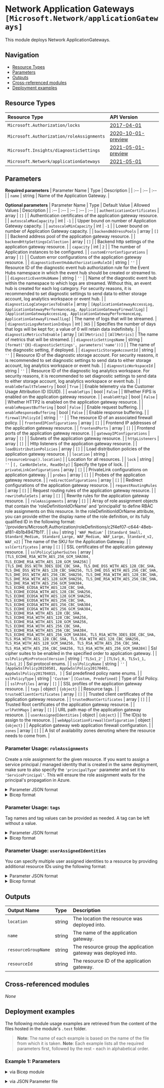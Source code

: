 # Network Application Gateways `[Microsoft.Network/applicationGateways]`

This module deploys Network ApplicationGateways.

## Navigation

- [Resource Types](#Resource-Types)
- [Parameters](#Parameters)
- [Outputs](#Outputs)
- [Cross-referenced modules](#Cross-referenced-modules)
- [Deployment examples](#Deployment-examples)

## Resource Types

| Resource Type | API Version |
| :-- | :-- |
| `Microsoft.Authorization/locks` | [2017-04-01](https://docs.microsoft.com/en-us/azure/templates/Microsoft.Authorization/2017-04-01/locks) |
| `Microsoft.Authorization/roleAssignments` | [2020-10-01-preview](https://docs.microsoft.com/en-us/azure/templates/Microsoft.Authorization/2020-10-01-preview/roleAssignments) |
| `Microsoft.Insights/diagnosticSettings` | [2021-05-01-preview](https://docs.microsoft.com/en-us/azure/templates/Microsoft.Insights/2021-05-01-preview/diagnosticSettings) |
| `Microsoft.Network/applicationGateways` | [2021-05-01](https://docs.microsoft.com/en-us/azure/templates/Microsoft.Network/2021-05-01/applicationGateways) |

## Parameters

**Required parameters**
| Parameter Name | Type | Description |
| :-- | :-- | :-- |
| `name` | string | Name of the Application Gateway. |

**Optional parameters**
| Parameter Name | Type | Default Value | Allowed Values | Description |
| :-- | :-- | :-- | :-- | :-- |
| `authenticationCertificates` | array | `[]` |  | Authentication certificates of the application gateway resource. |
| `autoscaleMaxCapacity` | int | `-1` |  | Upper bound on number of Application Gateway capacity. |
| `autoscaleMinCapacity` | int | `-1` |  | Lower bound on number of Application Gateway capacity. |
| `backendAddressPools` | array | `[]` |  | Backend address pool of the application gateway resource. |
| `backendHttpSettingsCollection` | array | `[]` |  | Backend http settings of the application gateway resource. |
| `capacity` | int | `2` |  | The number of Application instances to be configured. |
| `customErrorConfigurations` | array | `[]` |  | Custom error configurations of the application gateway resource. |
| `diagnosticEventHubAuthorizationRuleId` | string | `''` |  | Resource ID of the diagnostic event hub authorization rule for the Event Hubs namespace in which the event hub should be created or streamed to. |
| `diagnosticEventHubName` | string | `''` |  | Name of the diagnostic event hub within the namespace to which logs are streamed. Without this, an event hub is created for each log category. For security reasons, it is recommended to set diagnostic settings to send data to either storage account, log analytics workspace or event hub. |
| `diagnosticLogCategoriesToEnable` | array | `[ApplicationGatewayAccessLog, ApplicationGatewayPerformanceLog, ApplicationGatewayFirewallLog]` | `[ApplicationGatewayAccessLog, ApplicationGatewayPerformanceLog, ApplicationGatewayFirewallLog]` | The name of logs that will be streamed. |
| `diagnosticLogsRetentionInDays` | int | `365` |  | Specifies the number of days that logs will be kept for; a value of 0 will retain data indefinitely. |
| `diagnosticMetricsToEnable` | array | `[AllMetrics]` | `[AllMetrics]` | The name of metrics that will be streamed. |
| `diagnosticSettingsName` | string | `[format('{0}-diagnosticSettings', parameters('name'))]` |  | The name of the diagnostic setting, if deployed. |
| `diagnosticStorageAccountId` | string | `''` |  | Resource ID of the diagnostic storage account. For security reasons, it is recommended to set diagnostic settings to send data to either storage account, log analytics workspace or event hub. |
| `diagnosticWorkspaceId` | string | `''` |  | Resource ID of the diagnostic log analytics workspace. For security reasons, it is recommended to set diagnostic settings to send data to either storage account, log analytics workspace or event hub. |
| `enableDefaultTelemetry` | bool | `True` |  | Enable telemetry via the Customer Usage Attribution ID (GUID). |
| `enableFips` | bool | `False` |  | Whether FIPS is enabled on the application gateway resource. |
| `enableHttp2` | bool | `False` |  | Whether HTTP2 is enabled on the application gateway resource. |
| `enableRequestBuffering` | bool | `False` |  | Enable request buffering. |
| `enableResponseBuffering` | bool | `False` |  | Enable response buffering. |
| `firewallPolicyId` | string | `''` |  | The resource ID of an associated firewall policy. |
| `frontendIPConfigurations` | array | `[]` |  | Frontend IP addresses of the application gateway resource. |
| `frontendPorts` | array | `[]` |  | Frontend ports of the application gateway resource. |
| `gatewayIPConfigurations` | array | `[]` |  | Subnets of the application gateway resource. |
| `httpListeners` | array | `[]` |  | Http listeners of the application gateway resource. |
| `loadDistributionPolicies` | array | `[]` |  | Load distribution policies of the application gateway resource. |
| `location` | string | `[resourceGroup().location]` |  | Location for all resources. |
| `lock` | string | `''` | `[, CanNotDelete, ReadOnly]` | Specify the type of lock. |
| `privateLinkConfigurations` | array | `[]` |  | PrivateLink configurations on application gateway. |
| `probes` | array | `[]` |  | Probes of the application gateway resource. |
| `redirectConfigurations` | array | `[]` |  | Redirect configurations of the application gateway resource. |
| `requestRoutingRules` | array | `[]` |  | Request routing rules of the application gateway resource. |
| `rewriteRuleSets` | array | `[]` |  | Rewrite rules for the application gateway resource. |
| `roleAssignments` | array | `[]` |  | Array of role assignment objects that contain the 'roleDefinitionIdOrName' and 'principalId' to define RBAC role assignments on this resource. In the roleDefinitionIdOrName attribute, you can provide either the display name of the role definition, or its fully qualified ID in the following format: '/providers/Microsoft.Authorization/roleDefinitions/c2f4ef07-c644-48eb-af81-4b1b4947fb11'. |
| `sku` | string | `'WAF_Medium'` | `[Standard_Small, Standard_Medium, Standard_Large, WAF_Medium, WAF_Large, Standard_v2, WAF_v2]` | The name of the SKU for the Application Gateway. |
| `sslCertificates` | array | `[]` |  | SSL certificates of the application gateway resource. |
| `sslPolicyCipherSuites` | array | `[TLS_ECDHE_RSA_WITH_AES_256_GCM_SHA384, TLS_ECDHE_RSA_WITH_AES_128_GCM_SHA256]` | `[TLS_DHE_DSS_WITH_3DES_EDE_CBC_SHA, TLS_DHE_DSS_WITH_AES_128_CBC_SHA, TLS_DHE_DSS_WITH_AES_128_CBC_SHA256, TLS_DHE_DSS_WITH_AES_256_CBC_SHA, TLS_DHE_DSS_WITH_AES_256_CBC_SHA256, TLS_DHE_RSA_WITH_AES_128_CBC_SHA, TLS_DHE_RSA_WITH_AES_128_GCM_SHA256, TLS_DHE_RSA_WITH_AES_256_CBC_SHA, TLS_DHE_RSA_WITH_AES_256_GCM_SHA384, TLS_ECDHE_ECDSA_WITH_AES_128_CBC_SHA, TLS_ECDHE_ECDSA_WITH_AES_128_CBC_SHA256, TLS_ECDHE_ECDSA_WITH_AES_128_GCM_SHA256, TLS_ECDHE_ECDSA_WITH_AES_256_CBC_SHA, TLS_ECDHE_ECDSA_WITH_AES_256_CBC_SHA384, TLS_ECDHE_ECDSA_WITH_AES_256_GCM_SHA384, TLS_ECDHE_RSA_WITH_AES_128_CBC_SHA, TLS_ECDHE_RSA_WITH_AES_128_CBC_SHA256, TLS_ECDHE_RSA_WITH_AES_128_GCM_SHA256, TLS_ECDHE_RSA_WITH_AES_256_CBC_SHA, TLS_ECDHE_RSA_WITH_AES_256_CBC_SHA384, TLS_ECDHE_RSA_WITH_AES_256_GCM_SHA384, TLS_RSA_WITH_3DES_EDE_CBC_SHA, TLS_RSA_WITH_AES_128_CBC_SHA, TLS_RSA_WITH_AES_128_CBC_SHA256, TLS_RSA_WITH_AES_128_GCM_SHA256, TLS_RSA_WITH_AES_256_CBC_SHA, TLS_RSA_WITH_AES_256_CBC_SHA256, TLS_RSA_WITH_AES_256_GCM_SHA384]` | Ssl cipher suites to be enabled in the specified order to application gateway. |
| `sslPolicyMinProtocolVersion` | string | `'TLSv1_2'` | `[TLSv1_0, TLSv1_1, TLSv1_2]` | Ssl protocol enums. |
| `sslPolicyName` | string | `''` | `[AppGwSslPolicy20150501, AppGwSslPolicy20170401, AppGwSslPolicy20170401S, ]` | Ssl predefined policy name enums. |
| `sslPolicyType` | string | `'Custom'` | `[Custom, Predefined]` | Type of Ssl Policy. |
| `sslProfiles` | array | `[]` |  | SSL profiles of the application gateway resource. |
| `tags` | object | `{object}` |  | Resource tags. |
| `trustedClientCertificates` | array | `[]` |  | Trusted client certificates of the application gateway resource. |
| `trustedRootCertificates` | array | `[]` |  | Trusted Root certificates of the application gateway resource. |
| `urlPathMaps` | array | `[]` |  | URL path map of the application gateway resource. |
| `userAssignedIdentities` | object | `{object}` |  | The ID(s) to assign to the resource. |
| `webApplicationFirewallConfiguration` | object | `{object}` |  | Application gateway web application firewall configuration. |
| `zones` | array | `[]` |  | A list of availability zones denoting where the resource needs to come from. |


### Parameter Usage: `roleAssignments`

Create a role assignment for the given resource. If you want to assign a service principal / managed identity that is created in the same deployment, make sure to also specify the `'principalType'` parameter and set it to `'ServicePrincipal'`. This will ensure the role assignment waits for the principal's propagation in Azure.

<details>

<summary>Parameter JSON format</summary>

```json
"roleAssignments": {
    "value": [
        {
            "roleDefinitionIdOrName": "Reader",
            "description": "Reader Role Assignment",
            "principalIds": [
                "12345678-1234-1234-1234-123456789012", // object 1
                "78945612-1234-1234-1234-123456789012" // object 2
            ]
        },
        {
            "roleDefinitionIdOrName": "/providers/Microsoft.Authorization/roleDefinitions/c2f4ef07-c644-48eb-af81-4b1b4947fb11",
            "principalIds": [
                "12345678-1234-1234-1234-123456789012" // object 1
            ],
            "principalType": "ServicePrincipal"
        }
    ]
}
```

</details>

<details>

<summary>Bicep format</summary>

```bicep
roleAssignments: [
    {
        roleDefinitionIdOrName: 'Reader'
        description: 'Reader Role Assignment'
        principalIds: [
            '12345678-1234-1234-1234-123456789012' // object 1
            '78945612-1234-1234-1234-123456789012' // object 2
        ]
    }
    {
        roleDefinitionIdOrName: '/providers/Microsoft.Authorization/roleDefinitions/c2f4ef07-c644-48eb-af81-4b1b4947fb11'
        principalIds: [
            '12345678-1234-1234-1234-123456789012' // object 1
        ]
        principalType: 'ServicePrincipal'
    }
]
```

</details>
<p>

### Parameter Usage: `tags`

Tag names and tag values can be provided as needed. A tag can be left without a value.

<details>

<summary>Parameter JSON format</summary>

```json
"tags": {
    "value": {
        "Environment": "Non-Prod",
        "Contact": "test.user@testcompany.com",
        "PurchaseOrder": "1234",
        "CostCenter": "7890",
        "ServiceName": "DeploymentValidation",
        "Role": "DeploymentValidation"
    }
}
```

</details>

<details>

<summary>Bicep format</summary>

```bicep
tags: {
    Environment: 'Non-Prod'
    Contact: 'test.user@testcompany.com'
    PurchaseOrder: '1234'
    CostCenter: '7890'
    ServiceName: 'DeploymentValidation'
    Role: 'DeploymentValidation'
}
```

</details>
<p>

### Parameter Usage: `userAssignedIdentities`

You can specify multiple user assigned identities to a resource by providing additional resource IDs using the following format:

<details>

<summary>Parameter JSON format</summary>

```json
"userAssignedIdentities": {
    "value": {
        "/subscriptions/12345678-1234-1234-1234-123456789012/resourcegroups/validation-rg/providers/Microsoft.ManagedIdentity/userAssignedIdentities/adp-sxx-az-msi-x-001": {},
        "/subscriptions/12345678-1234-1234-1234-123456789012/resourcegroups/validation-rg/providers/Microsoft.ManagedIdentity/userAssignedIdentities/adp-sxx-az-msi-x-002": {}
    }
}
```

</details>

<details>

<summary>Bicep format</summary>

```bicep
userAssignedIdentities: {
    '/subscriptions/12345678-1234-1234-1234-123456789012/resourcegroups/validation-rg/providers/Microsoft.ManagedIdentity/userAssignedIdentities/adp-sxx-az-msi-x-001': {}
    '/subscriptions/12345678-1234-1234-1234-123456789012/resourcegroups/validation-rg/providers/Microsoft.ManagedIdentity/userAssignedIdentities/adp-sxx-az-msi-x-002': {}
}
```

</details>
<p>

## Outputs

| Output Name | Type | Description |
| :-- | :-- | :-- |
| `location` | string | The location the resource was deployed into. |
| `name` | string | The name of the application gateway. |
| `resourceGroupName` | string | The resource group the application gateway was deployed into. |
| `resourceId` | string | The resource ID of the application gateway. |

## Cross-referenced modules

_None_

## Deployment examples

The following module usage examples are retrieved from the content of the files hosted in the module's `.test` folder.
   >**Note**: The name of each example is based on the name of the file from which it is taken.
   >**Note**: Each example lists all the required parameters first, followed by the rest - each in alphabetical order.

<h3>Example 1: Parameters</h3>

<details>

<summary>via Bicep module</summary>

```bicep
module applicationGateways './Microsoft.Network/applicationGateways/deploy.bicep' = {
  name: '${uniqueString(deployment().name)}-applicationGateways'
  params: {
    // Required parameters
    name: '<<namePrefix>>-az-apgw-x-001'
    // Non-required parameters
    backendAddressPools: [
      {
        name: 'appServiceBackendPool'
        properties: {
          backendAddresses: [
            {
              fqdn: 'aghapp.azurewebsites.net'
            }
          ]
        }
      }
      {
        name: 'privateVmBackendPool'
        properties: {
          backendAddresses: [
            {
              ipAddress: '10.0.0.4'
            }
          ]
        }
      }
    ]
    backendHttpSettingsCollection: [
      {
        name: 'appServiceBackendHttpsSetting'
        properties: {
          cookieBasedAffinity: 'Disabled'
          pickHostNameFromBackendAddress: true
          port: 443
          protocol: 'Https'
          requestTimeout: 30
        }
      }
      {
        name: 'privateVmHttpSetting'
        properties: {
          cookieBasedAffinity: 'Disabled'
          pickHostNameFromBackendAddress: false
          port: 80
          probe: {
            id: '/subscriptions/<<subscriptionId>>/resourceGroups/validation-rg/providers/Microsoft.Network/applicationGateways/<<namePrefix>>-az-apgw-x-001/probes/privateVmHttpSettingProbe'
          }
          protocol: 'Http'
          requestTimeout: 30
        }
      }
    ]
    diagnosticEventHubAuthorizationRuleId: '/subscriptions/<<subscriptionId>>/resourceGroups/validation-rg/providers/Microsoft.EventHub/namespaces/adp-<<namePrefix>>-az-evhns-x-001/AuthorizationRules/RootManageSharedAccessKey'
    diagnosticEventHubName: 'adp-<<namePrefix>>-az-evh-x-001'
    diagnosticLogsRetentionInDays: 7
    diagnosticStorageAccountId: '/subscriptions/<<subscriptionId>>/resourceGroups/validation-rg/providers/Microsoft.Storage/storageAccounts/adp<<namePrefix>>azsax001'
    diagnosticWorkspaceId: '/subscriptions/<<subscriptionId>>/resourcegroups/validation-rg/providers/microsoft.operationalinsights/workspaces/adp-<<namePrefix>>-az-law-x-001'
    enableHttp2: true
    frontendIPConfigurations: [
      {
        name: 'private'
        properties: {
          privateIPAddress: '10.0.8.6'
          privateIPAllocationMethod: 'Static'
          subnet: {
            id: '/subscriptions/<<subscriptionId>>/resourceGroups/validation-rg/providers/Microsoft.Network/virtualNetworks/adp-<<namePrefix>>-az-vnet-x-001/subnets/<<namePrefix>>-az-subnet-x-007'
          }
        }
      }
      {
        name: 'public'
        properties: {
          privateIPAllocationMethod: 'Dynamic'
          publicIPAddress: {
            id: '/subscriptions/<<subscriptionId>>/resourceGroups/validation-rg/providers/Microsoft.Network/publicIPAddresses/adp-<<namePrefix>>-az-pip-x-apgw'
          }
        }
      }
    ]
    frontendPorts: [
      {
        name: 'port443'
        properties: {
          port: 443
        }
      }
      {
        name: 'port4433'
        properties: {
          port: 4433
        }
      }
      {
        name: 'port80'
        properties: {
          port: 80
        }
      }
      {
        name: 'port8080'
        properties: {
          port: 8080
        }
      }
    ]
    gatewayIPConfigurations: [
      {
        name: 'apw-ip-configuration'
        properties: {
          subnet: {
            id: '/subscriptions/<<subscriptionId>>/resourceGroups/validation-rg/providers/Microsoft.Network/virtualNetworks/adp-<<namePrefix>>-az-vnet-x-001/subnets/<<namePrefix>>-az-subnet-x-007'
          }
        }
      }
    ]
    httpListeners: [
      {
        name: 'public443'
        properties: {
          frontendIPConfiguration: {
            id: '/subscriptions/<<subscriptionId>>/resourceGroups/validation-rg/providers/Microsoft.Network/applicationGateways/<<namePrefix>>-az-apgw-x-001/frontendIPConfigurations/public'
          }
          frontendPort: {
            id: '/subscriptions/<<subscriptionId>>/resourceGroups/validation-rg/providers/Microsoft.Network/applicationGateways/<<namePrefix>>-az-apgw-x-001/frontendPorts/port443'
          }
          hostNames: []
          protocol: 'https'
          requireServerNameIndication: false
          sslCertificate: {
            id: '/subscriptions/<<subscriptionId>>/resourceGroups/validation-rg/providers/Microsoft.Network/applicationGateways/<<namePrefix>>-az-apgw-x-001/sslCertificates/<<namePrefix>>-az-apgw-x-001-ssl-certificate'
          }
        }
      }
      {
        name: 'private4433'
        properties: {
          frontendIPConfiguration: {
            id: '/subscriptions/<<subscriptionId>>/resourceGroups/validation-rg/providers/Microsoft.Network/applicationGateways/<<namePrefix>>-az-apgw-x-001/frontendIPConfigurations/private'
          }
          frontendPort: {
            id: '/subscriptions/<<subscriptionId>>/resourceGroups/validation-rg/providers/Microsoft.Network/applicationGateways/<<namePrefix>>-az-apgw-x-001/frontendPorts/port4433'
          }
          hostNames: []
          protocol: 'https'
          requireServerNameIndication: false
          sslCertificate: {
            id: '/subscriptions/<<subscriptionId>>/resourceGroups/validation-rg/providers/Microsoft.Network/applicationGateways/<<namePrefix>>-az-apgw-x-001/sslCertificates/<<namePrefix>>-az-apgw-x-001-ssl-certificate'
          }
        }
      }
      {
        name: 'httpRedirect80'
        properties: {
          frontendIPConfiguration: {
            id: '/subscriptions/<<subscriptionId>>/resourceGroups/validation-rg/providers/Microsoft.Network/applicationGateways/<<namePrefix>>-az-apgw-x-001/frontendIPConfigurations/public'
          }
          frontendPort: {
            id: '/subscriptions/<<subscriptionId>>/resourceGroups/validation-rg/providers/Microsoft.Network/applicationGateways/<<namePrefix>>-az-apgw-x-001/frontendPorts/port80'
          }
          hostNames: []
          protocol: 'Http'
          requireServerNameIndication: false
        }
      }
      {
        name: 'httpRedirect8080'
        properties: {
          frontendIPConfiguration: {
            id: '/subscriptions/<<subscriptionId>>/resourceGroups/validation-rg/providers/Microsoft.Network/applicationGateways/<<namePrefix>>-az-apgw-x-001/frontendIPConfigurations/private'
          }
          frontendPort: {
            id: '/subscriptions/<<subscriptionId>>/resourceGroups/validation-rg/providers/Microsoft.Network/applicationGateways/<<namePrefix>>-az-apgw-x-001/frontendPorts/port8080'
          }
          hostNames: []
          protocol: 'Http'
          requireServerNameIndication: false
        }
      }
    ]
    lock: 'CanNotDelete'
    probes: [
      {
        name: 'privateVmHttpSettingProbe'
        properties: {
          host: '10.0.0.4'
          interval: 60
          match: {
            statusCodes: [
              '200'
              '401'
            ]
          }
          minServers: 3
          path: '/'
          pickHostNameFromBackendHttpSettings: false
          protocol: 'Http'
          timeout: 15
          unhealthyThreshold: 5
        }
      }
    ]
    redirectConfigurations: [
      {
        name: 'httpRedirect80'
        properties: {
          includePath: true
          includeQueryString: true
          redirectType: 'Permanent'
          requestRoutingRules: [
            {
              id: '/subscriptions/<<subscriptionId>>/resourceGroups/validation-rg/providers/Microsoft.Network/applicationGateways/<<namePrefix>>-az-apgw-x-001/requestRoutingRules/httpRedirect80-public443'
            }
          ]
          targetListener: {
            id: '/subscriptions/<<subscriptionId>>/resourceGroups/validation-rg/providers/Microsoft.Network/applicationGateways/<<namePrefix>>-az-apgw-x-001/httpListeners/public443'
          }
        }
      }
      {
        name: 'httpRedirect8080'
        properties: {
          includePath: true
          includeQueryString: true
          redirectType: 'Permanent'
          requestRoutingRules: [
            {
              id: '/subscriptions/<<subscriptionId>>/resourceGroups/validation-rg/providers/Microsoft.Network/applicationGateways/<<namePrefix>>-az-apgw-x-001/requestRoutingRules/httpRedirect8080-private4433'
            }
          ]
          targetListener: {
            id: '/subscriptions/<<subscriptionId>>/resourceGroups/validation-rg/providers/Microsoft.Network/applicationGateways/<<namePrefix>>-az-apgw-x-001/httpListeners/private4433'
          }
        }
      }
    ]
    requestRoutingRules: [
      {
        name: 'public443-appServiceBackendHttpsSetting-appServiceBackendHttpsSetting'
        properties: {
          backendAddressPool: {
            id: '/subscriptions/<<subscriptionId>>/resourceGroups/validation-rg/providers/Microsoft.Network/applicationGateways/<<namePrefix>>-az-apgw-x-001/backendAddressPools/appServiceBackendPool'
          }
          backendHttpSettings: {
            id: '/subscriptions/<<subscriptionId>>/resourceGroups/validation-rg/providers/Microsoft.Network/applicationGateways/<<namePrefix>>-az-apgw-x-001/backendHttpSettingsCollection/appServiceBackendHttpsSetting'
          }
          httpListener: {
            id: '/subscriptions/<<subscriptionId>>/resourceGroups/validation-rg/providers/Microsoft.Network/applicationGateways/<<namePrefix>>-az-apgw-x-001/httpListeners/public443'
          }
          ruleType: 'Basic'
        }
      }
      {
        name: 'private4433-privateVmHttpSetting-privateVmHttpSetting'
        properties: {
          backendAddressPool: {
            id: '/subscriptions/<<subscriptionId>>/resourceGroups/validation-rg/providers/Microsoft.Network/applicationGateways/<<namePrefix>>-az-apgw-x-001/backendAddressPools/privateVmBackendPool'
          }
          backendHttpSettings: {
            id: '/subscriptions/<<subscriptionId>>/resourceGroups/validation-rg/providers/Microsoft.Network/applicationGateways/<<namePrefix>>-az-apgw-x-001/backendHttpSettingsCollection/privateVmHttpSetting'
          }
          httpListener: {
            id: '/subscriptions/<<subscriptionId>>/resourceGroups/validation-rg/providers/Microsoft.Network/applicationGateways/<<namePrefix>>-az-apgw-x-001/httpListeners/private4433'
          }
          ruleType: 'Basic'
        }
      }
      {
        name: 'httpRedirect80-public443'
        properties: {
          httpListener: {
            id: '/subscriptions/<<subscriptionId>>/resourceGroups/validation-rg/providers/Microsoft.Network/applicationGateways/<<namePrefix>>-az-apgw-x-001/httpListeners/httpRedirect80'
          }
          redirectConfiguration: {
            id: '/subscriptions/<<subscriptionId>>/resourceGroups/validation-rg/providers/Microsoft.Network/applicationGateways/<<namePrefix>>-az-apgw-x-001/redirectConfigurations/httpRedirect80'
          }
          ruleType: 'Basic'
        }
      }
      {
        name: 'httpRedirect8080-private4433'
        properties: {
          httpListener: {
            id: '/subscriptions/<<subscriptionId>>/resourceGroups/validation-rg/providers/Microsoft.Network/applicationGateways/<<namePrefix>>-az-apgw-x-001/httpListeners/httpRedirect8080'
          }
          redirectConfiguration: {
            id: '/subscriptions/<<subscriptionId>>/resourceGroups/validation-rg/providers/Microsoft.Network/applicationGateways/<<namePrefix>>-az-apgw-x-001/redirectConfigurations/httpRedirect8080'
          }
          ruleType: 'Basic'
        }
      }
    ]
    roleAssignments: [
      {
        principalIds: [
          '<<deploymentSpId>>'
        ]
        roleDefinitionIdOrName: 'Reader'
      }
    ]
    sku: 'WAF_v2'
    sslCertificates: [
      {
        name: '<<namePrefix>>-az-apgw-x-001-ssl-certificate'
        properties: {
          keyVaultSecretId: 'https://adp-<<namePrefix>>-az-kv-x-001.vault.azure.net/secrets/applicationGatewaySslCertificate'
        }
      }
    ]
    userAssignedIdentities: {
      '/subscriptions/<<subscriptionId>>/resourcegroups/validation-rg/providers/Microsoft.ManagedIdentity/userAssignedIdentities/adp-<<namePrefix>>-az-msi-x-001': {}
    }
    webApplicationFirewallConfiguration: {
      disabledRuleGroups: []
      enabled: true
      fileUploadLimitInMb: 100
      firewallMode: 'Detection'
      maxRequestBodySizeInKb: 128
      requestBodyCheck: true
      ruleSetType: 'OWASP'
      ruleSetVersion: '3.0'
    }
  }
}
```

</details>
<p>

<details>

<summary>via JSON Parameter file</summary>

```json
{
  "$schema": "https://schema.management.azure.com/schemas/2019-04-01/deploymentParameters.json#",
  "contentVersion": "1.0.0.0",
  "parameters": {
    // Required parameters
    "name": {
      "value": "<<namePrefix>>-az-apgw-x-001"
    },
    // Non-required parameters
    "backendAddressPools": {
      "value": [
        {
          "name": "appServiceBackendPool",
          "properties": {
            "backendAddresses": [
              {
                "fqdn": "aghapp.azurewebsites.net"
              }
            ]
          }
        },
        {
          "name": "privateVmBackendPool",
          "properties": {
            "backendAddresses": [
              {
                "ipAddress": "10.0.0.4"
              }
            ]
          }
        }
      ]
    },
    "backendHttpSettingsCollection": {
      "value": [
        {
          "name": "appServiceBackendHttpsSetting",
          "properties": {
            "cookieBasedAffinity": "Disabled",
            "pickHostNameFromBackendAddress": true,
            "port": 443,
            "protocol": "Https",
            "requestTimeout": 30
          }
        },
        {
          "name": "privateVmHttpSetting",
          "properties": {
            "cookieBasedAffinity": "Disabled",
            "pickHostNameFromBackendAddress": false,
            "port": 80,
            "probe": {
              "id": "/subscriptions/<<subscriptionId>>/resourceGroups/validation-rg/providers/Microsoft.Network/applicationGateways/<<namePrefix>>-az-apgw-x-001/probes/privateVmHttpSettingProbe"
            },
            "protocol": "Http",
            "requestTimeout": 30
          }
        }
      ]
    },
    "diagnosticEventHubAuthorizationRuleId": {
      "value": "/subscriptions/<<subscriptionId>>/resourceGroups/validation-rg/providers/Microsoft.EventHub/namespaces/adp-<<namePrefix>>-az-evhns-x-001/AuthorizationRules/RootManageSharedAccessKey"
    },
    "diagnosticEventHubName": {
      "value": "adp-<<namePrefix>>-az-evh-x-001"
    },
    "diagnosticLogsRetentionInDays": {
      "value": 7
    },
    "diagnosticStorageAccountId": {
      "value": "/subscriptions/<<subscriptionId>>/resourceGroups/validation-rg/providers/Microsoft.Storage/storageAccounts/adp<<namePrefix>>azsax001"
    },
    "diagnosticWorkspaceId": {
      "value": "/subscriptions/<<subscriptionId>>/resourcegroups/validation-rg/providers/microsoft.operationalinsights/workspaces/adp-<<namePrefix>>-az-law-x-001"
    },
    "enableHttp2": {
      "value": true
    },
    "frontendIPConfigurations": {
      "value": [
        {
          "name": "private",
          "properties": {
            "privateIPAddress": "10.0.8.6",
            "privateIPAllocationMethod": "Static",
            "subnet": {
              "id": "/subscriptions/<<subscriptionId>>/resourceGroups/validation-rg/providers/Microsoft.Network/virtualNetworks/adp-<<namePrefix>>-az-vnet-x-001/subnets/<<namePrefix>>-az-subnet-x-007"
            }
          }
        },
        {
          "name": "public",
          "properties": {
            "privateIPAllocationMethod": "Dynamic",
            "publicIPAddress": {
              "id": "/subscriptions/<<subscriptionId>>/resourceGroups/validation-rg/providers/Microsoft.Network/publicIPAddresses/adp-<<namePrefix>>-az-pip-x-apgw"
            }
          }
        }
      ]
    },
    "frontendPorts": {
      "value": [
        {
          "name": "port443",
          "properties": {
            "port": 443
          }
        },
        {
          "name": "port4433",
          "properties": {
            "port": 4433
          }
        },
        {
          "name": "port80",
          "properties": {
            "port": 80
          }
        },
        {
          "name": "port8080",
          "properties": {
            "port": 8080
          }
        }
      ]
    },
    "gatewayIPConfigurations": {
      "value": [
        {
          "name": "apw-ip-configuration",
          "properties": {
            "subnet": {
              "id": "/subscriptions/<<subscriptionId>>/resourceGroups/validation-rg/providers/Microsoft.Network/virtualNetworks/adp-<<namePrefix>>-az-vnet-x-001/subnets/<<namePrefix>>-az-subnet-x-007"
            }
          }
        }
      ]
    },
    "httpListeners": {
      "value": [
        {
          "name": "public443",
          "properties": {
            "frontendIPConfiguration": {
              "id": "/subscriptions/<<subscriptionId>>/resourceGroups/validation-rg/providers/Microsoft.Network/applicationGateways/<<namePrefix>>-az-apgw-x-001/frontendIPConfigurations/public"
            },
            "frontendPort": {
              "id": "/subscriptions/<<subscriptionId>>/resourceGroups/validation-rg/providers/Microsoft.Network/applicationGateways/<<namePrefix>>-az-apgw-x-001/frontendPorts/port443"
            },
            "hostNames": [],
            "protocol": "https",
            "requireServerNameIndication": false,
            "sslCertificate": {
              "id": "/subscriptions/<<subscriptionId>>/resourceGroups/validation-rg/providers/Microsoft.Network/applicationGateways/<<namePrefix>>-az-apgw-x-001/sslCertificates/<<namePrefix>>-az-apgw-x-001-ssl-certificate"
            }
          }
        },
        {
          "name": "private4433",
          "properties": {
            "frontendIPConfiguration": {
              "id": "/subscriptions/<<subscriptionId>>/resourceGroups/validation-rg/providers/Microsoft.Network/applicationGateways/<<namePrefix>>-az-apgw-x-001/frontendIPConfigurations/private"
            },
            "frontendPort": {
              "id": "/subscriptions/<<subscriptionId>>/resourceGroups/validation-rg/providers/Microsoft.Network/applicationGateways/<<namePrefix>>-az-apgw-x-001/frontendPorts/port4433"
            },
            "hostNames": [],
            "protocol": "https",
            "requireServerNameIndication": false,
            "sslCertificate": {
              "id": "/subscriptions/<<subscriptionId>>/resourceGroups/validation-rg/providers/Microsoft.Network/applicationGateways/<<namePrefix>>-az-apgw-x-001/sslCertificates/<<namePrefix>>-az-apgw-x-001-ssl-certificate"
            }
          }
        },
        {
          "name": "httpRedirect80",
          "properties": {
            "frontendIPConfiguration": {
              "id": "/subscriptions/<<subscriptionId>>/resourceGroups/validation-rg/providers/Microsoft.Network/applicationGateways/<<namePrefix>>-az-apgw-x-001/frontendIPConfigurations/public"
            },
            "frontendPort": {
              "id": "/subscriptions/<<subscriptionId>>/resourceGroups/validation-rg/providers/Microsoft.Network/applicationGateways/<<namePrefix>>-az-apgw-x-001/frontendPorts/port80"
            },
            "hostNames": [],
            "protocol": "Http",
            "requireServerNameIndication": false
          }
        },
        {
          "name": "httpRedirect8080",
          "properties": {
            "frontendIPConfiguration": {
              "id": "/subscriptions/<<subscriptionId>>/resourceGroups/validation-rg/providers/Microsoft.Network/applicationGateways/<<namePrefix>>-az-apgw-x-001/frontendIPConfigurations/private"
            },
            "frontendPort": {
              "id": "/subscriptions/<<subscriptionId>>/resourceGroups/validation-rg/providers/Microsoft.Network/applicationGateways/<<namePrefix>>-az-apgw-x-001/frontendPorts/port8080"
            },
            "hostNames": [],
            "protocol": "Http",
            "requireServerNameIndication": false
          }
        }
      ]
    },
    "lock": {
      "value": "CanNotDelete"
    },
    "probes": {
      "value": [
        {
          "name": "privateVmHttpSettingProbe",
          "properties": {
            "host": "10.0.0.4",
            "interval": 60,
            "match": {
              "statusCodes": [
                "200",
                "401"
              ]
            },
            "minServers": 3,
            "path": "/",
            "pickHostNameFromBackendHttpSettings": false,
            "protocol": "Http",
            "timeout": 15,
            "unhealthyThreshold": 5
          }
        }
      ]
    },
    "redirectConfigurations": {
      "value": [
        {
          "name": "httpRedirect80",
          "properties": {
            "includePath": true,
            "includeQueryString": true,
            "redirectType": "Permanent",
            "requestRoutingRules": [
              {
                "id": "/subscriptions/<<subscriptionId>>/resourceGroups/validation-rg/providers/Microsoft.Network/applicationGateways/<<namePrefix>>-az-apgw-x-001/requestRoutingRules/httpRedirect80-public443"
              }
            ],
            "targetListener": {
              "id": "/subscriptions/<<subscriptionId>>/resourceGroups/validation-rg/providers/Microsoft.Network/applicationGateways/<<namePrefix>>-az-apgw-x-001/httpListeners/public443"
            }
          }
        },
        {
          "name": "httpRedirect8080",
          "properties": {
            "includePath": true,
            "includeQueryString": true,
            "redirectType": "Permanent",
            "requestRoutingRules": [
              {
                "id": "/subscriptions/<<subscriptionId>>/resourceGroups/validation-rg/providers/Microsoft.Network/applicationGateways/<<namePrefix>>-az-apgw-x-001/requestRoutingRules/httpRedirect8080-private4433"
              }
            ],
            "targetListener": {
              "id": "/subscriptions/<<subscriptionId>>/resourceGroups/validation-rg/providers/Microsoft.Network/applicationGateways/<<namePrefix>>-az-apgw-x-001/httpListeners/private4433"
            }
          }
        }
      ]
    },
    "requestRoutingRules": {
      "value": [
        {
          "name": "public443-appServiceBackendHttpsSetting-appServiceBackendHttpsSetting",
          "properties": {
            "backendAddressPool": {
              "id": "/subscriptions/<<subscriptionId>>/resourceGroups/validation-rg/providers/Microsoft.Network/applicationGateways/<<namePrefix>>-az-apgw-x-001/backendAddressPools/appServiceBackendPool"
            },
            "backendHttpSettings": {
              "id": "/subscriptions/<<subscriptionId>>/resourceGroups/validation-rg/providers/Microsoft.Network/applicationGateways/<<namePrefix>>-az-apgw-x-001/backendHttpSettingsCollection/appServiceBackendHttpsSetting"
            },
            "httpListener": {
              "id": "/subscriptions/<<subscriptionId>>/resourceGroups/validation-rg/providers/Microsoft.Network/applicationGateways/<<namePrefix>>-az-apgw-x-001/httpListeners/public443"
            },
            "ruleType": "Basic"
          }
        },
        {
          "name": "private4433-privateVmHttpSetting-privateVmHttpSetting",
          "properties": {
            "backendAddressPool": {
              "id": "/subscriptions/<<subscriptionId>>/resourceGroups/validation-rg/providers/Microsoft.Network/applicationGateways/<<namePrefix>>-az-apgw-x-001/backendAddressPools/privateVmBackendPool"
            },
            "backendHttpSettings": {
              "id": "/subscriptions/<<subscriptionId>>/resourceGroups/validation-rg/providers/Microsoft.Network/applicationGateways/<<namePrefix>>-az-apgw-x-001/backendHttpSettingsCollection/privateVmHttpSetting"
            },
            "httpListener": {
              "id": "/subscriptions/<<subscriptionId>>/resourceGroups/validation-rg/providers/Microsoft.Network/applicationGateways/<<namePrefix>>-az-apgw-x-001/httpListeners/private4433"
            },
            "ruleType": "Basic"
          }
        },
        {
          "name": "httpRedirect80-public443",
          "properties": {
            "httpListener": {
              "id": "/subscriptions/<<subscriptionId>>/resourceGroups/validation-rg/providers/Microsoft.Network/applicationGateways/<<namePrefix>>-az-apgw-x-001/httpListeners/httpRedirect80"
            },
            "redirectConfiguration": {
              "id": "/subscriptions/<<subscriptionId>>/resourceGroups/validation-rg/providers/Microsoft.Network/applicationGateways/<<namePrefix>>-az-apgw-x-001/redirectConfigurations/httpRedirect80"
            },
            "ruleType": "Basic"
          }
        },
        {
          "name": "httpRedirect8080-private4433",
          "properties": {
            "httpListener": {
              "id": "/subscriptions/<<subscriptionId>>/resourceGroups/validation-rg/providers/Microsoft.Network/applicationGateways/<<namePrefix>>-az-apgw-x-001/httpListeners/httpRedirect8080"
            },
            "redirectConfiguration": {
              "id": "/subscriptions/<<subscriptionId>>/resourceGroups/validation-rg/providers/Microsoft.Network/applicationGateways/<<namePrefix>>-az-apgw-x-001/redirectConfigurations/httpRedirect8080"
            },
            "ruleType": "Basic"
          }
        }
      ]
    },
    "roleAssignments": {
      "value": [
        {
          "principalIds": [
            "<<deploymentSpId>>"
          ],
          "roleDefinitionIdOrName": "Reader"
        }
      ]
    },
    "sku": {
      "value": "WAF_v2"
    },
    "sslCertificates": {
      "value": [
        {
          "name": "<<namePrefix>>-az-apgw-x-001-ssl-certificate",
          "properties": {
            "keyVaultSecretId": "https://adp-<<namePrefix>>-az-kv-x-001.vault.azure.net/secrets/applicationGatewaySslCertificate"
          }
        }
      ]
    },
    "userAssignedIdentities": {
      "value": {
        "/subscriptions/<<subscriptionId>>/resourcegroups/validation-rg/providers/Microsoft.ManagedIdentity/userAssignedIdentities/adp-<<namePrefix>>-az-msi-x-001": {}
      }
    },
    "webApplicationFirewallConfiguration": {
      "value": {
        "disabledRuleGroups": [],
        "enabled": true,
        "fileUploadLimitInMb": 100,
        "firewallMode": "Detection",
        "maxRequestBodySizeInKb": 128,
        "requestBodyCheck": true,
        "ruleSetType": "OWASP",
        "ruleSetVersion": "3.0"
      }
    }
  }
}
```

</details>
<p>
